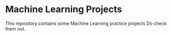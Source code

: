 # Machine Learning Projects
This repository contains some Machine Learning practice projects
Do check them out.
